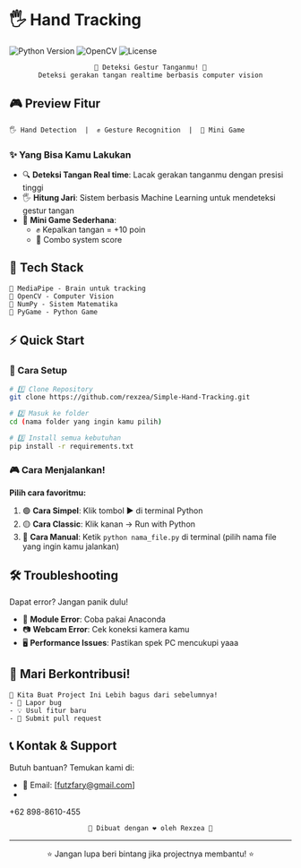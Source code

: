 # 🖐️ Hand Tracking

![Python Version](https://img.shields.io/badge/python-3.7%2B-blue.svg)
![OpenCV](https://img.shields.io/badge/OpenCV-4.5%2B-red.svg)
![License](https://img.shields.io/badge/license-MIT-green.svg)

<div align="center">

```
🌟 Deteksi Gestur Tanganmu! 🌟
Deteksi gerakan tangan realtime berbasis computer vision
```

</div>

## 🎮 Preview Fitur

```
🖐️ Hand Detection  |  ✊ Gesture Recognition  |  🎯 Mini Game
```

### ✨ Yang Bisa Kamu Lakukan
- 🔍 **Deteksi Tangan Real time**: Lacak gerakan tanganmu dengan presisi tinggi
- 🖐️ **Hitung Jari**: Sistem berbasis Machine Learning untuk mendeteksi gestur tangan
- 🎯 **Mini Game Sederhana**: 
  - ✊ Kepalkan tangan = +10 poin
  - 🔄 Combo system score

## 🚀 Tech Stack

```
📌 MediaPipe - Brain untuk tracking
📌 OpenCV - Computer Vision 
📌 NumPy - Sistem Matematika 
📌 PyGame - Python Game
```

## ⚡ Quick Start

### 🔧 Cara Setup

```bash
# 1️⃣ Clone Repository
git clone https://github.com/rexzea/Simple-Hand-Tracking.git

# 2️⃣ Masuk ke folder
cd (nama folder yang ingin kamu pilih)

# 3️⃣ Install semua kebutuhan
pip install -r requirements.txt
```

### 🎮 Cara Menjalankan!

**Pilih cara favoritmu:**
1. 🟢 **Cara Simpel**: Klik tombol ▶️ di terminal Python
2. 🟡 **Cara Classic**: Klik kanan → Run with Python
3. 🔵 **Cara Manual**: Ketik `python nama_file.py` di terminal (pilih nama file yang ingin kamu jalankan)



## 🛠️ Troubleshooting

Dapat error? Jangan panik dulu!
- 🔧 **Module Error**: Coba pakai Anaconda
- 📷 **Webcam Error**: Cek koneksi kamera kamu
- 🖥️ **Performance Issues**: Pastikan spek PC mencukupi yaaa

## 🤝 Mari Berkontribusi!

```
🌟 Kita Buat Project Ini Lebih bagus dari sebelumnya!
- 🐛 Lapor bug
- 💡 Usul fitur baru
- 🔧 Submit pull request
```

## 📞 Kontak & Support

Butuh bantuan? Temukan kami di:
- 📧 Email: [futzfary@gmail.com]
- 
+62 898-8610-455

<div align="center">

```
🌟 Dibuat dengan ❤️ oleh Rexzea 🌟
```

</div>

---

<div align="center">
⭐ Jangan lupa beri bintang jika projectnya membantu! ⭐
</div>
